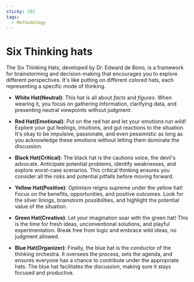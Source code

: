 ```yaml
---
sticky: 101
tags:
  - Methodology
---
```


# Six Thinking hats

The Six Thinking Hats, developed by Dr. Edward de Bono, is a framework for brainstorming and decision-making that encourages you to explore different perspectives. It's like putting on different colored hats, each representing a specific mode of thinking.

- **White Hat(Neutral)**: This hat is all about *facts* and *figures*. When wearing it, you focus on gathering information, clarifying data, and presenting neutral viewpoints without judgment.

- **Red Hat(Emotional)**: Put on the red hat and let your emotions run wild! Explore your gut feelings, intuitions, and gut reactions to the situation. It's okay to be impulsive, passionate, and even pessimistic as long as you acknowledge these emotions without letting them dominate the discussion.

- **Black Hat(Critical)**: The black hat is the cautions voice, the devil's advocate. Anticipate potential problems, identify weaknesses, and explore worst-case scenarios. This critical thinking ensures you consider all the risks and potential pitfalls before moving forward.

- **Yellow Hat(Positive)**: Optimism reigns supreme under the yellow hat! Focus on the benefits, opportunities, and positive outcomes. Look for the silver linings, brainstorm possibilities, and highlight the potential value of the situation.

- **Green Hat(Creative)**: Let your imagination soar with the green hat! This is the time for fresh ideas, unconventional solutions, and playful experimentation. Break free from logic and embrace wild ideas, no judgment allowed.

- **Blue Hat(Organizer)**: Finally, the blue hat is the conductor of the thinking orchestra. It oversees the process, sets the agenda, and ensures everyone has a chance to contribute under the appropriate hats. The blue hat facilitates the discussion, making sure it stays focused and productive.